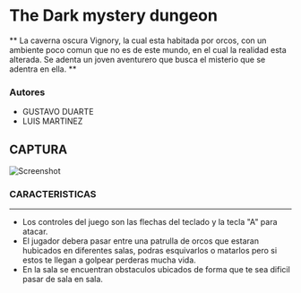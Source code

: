The Dark mystery dungeon
================

** La caverna oscura Vignory, la cual esta habitada por orcos, con un ambiente poco comun que no es de este mundo, en el cual la realidad esta alterada. Se adenta un joven aventurero que busca el misterio que se adentra en ella. **





### Autores

- GUSTAVO DUARTE 
- LUIS MARTINEZ

## CAPTURA

![Screenshot](Pong/data/Dark.gif)


### CARACTERISTICAS
----
- Los controles del juego son las flechas del teclado y la tecla "A" para atacar.
- El jugador debera pasar entre una patrulla de orcos que estaran hubicados en diferentes salas, podras esquivarlos o matarlos pero si estos te llegan a golpear perderas mucha vida.
- En la sala se encuentran obstaculos ubicados de forma que te sea dificil pasar de sala en sala.
